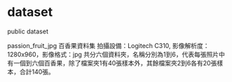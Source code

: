 # dataset
public dataset

passion_fruit_jpg 百香果資料集
拍攝設備：Logitech C310, 影像解析度：1280x960，影像格式：jpg
共分六個資料夾，名稱分別為1到6，代表每張照片中有一個到六個百香果，除了檔案夾1有40張樣本外，其餘檔案夾2到6各有20張樣本，合計140張。
